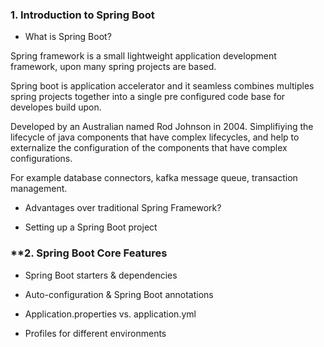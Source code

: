 ### **1. Introduction to Spring Boot**

- What is Spring Boot?

Spring framework is a small lightweight application development framework, upon many spring projects are based.

Spring boot is application accelerator and it seamless combines multiples spring projects together into a single pre configured code base for developes build upon.

Developed by an Australian named Rod Johnson in 2004.
Simplifiying the lifecycle of java components that have complex lifecycles, and help to externalize the configuration of the components that have complex configurations.

For example database connectors, kafka message queue, transaction management.


 - Advantages over traditional Spring Framework?


- Setting up a Spring Boot project

### **2. Spring Boot Core Features

- Spring Boot starters & dependencies
    
- Auto-configuration & Spring Boot annotations
    
- Application.properties vs. application.yml
    
- Profiles for different environments

